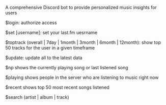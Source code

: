 A comprehensive Discord bot to provide personalized music insights for users

$login: authorize access

$set [username]: set your last.fm uesrname

$toptrack (overall | 7day | 1month | 3month | 6month | 12month): show top 50 tracks for the user in a given timeframe

$update: update all to the latest data

$np shows the currently playing song or last listened song

$playing shows people in the server who are listening to music right now

$recent shows top 50 most recent songs listened

$search (artist | album | track)
